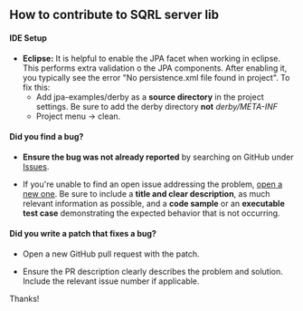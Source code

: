 ## How to contribute to SQRL server lib

#### **IDE Setup**
* **Eclipse:** It is helpful to enable the JPA facet  when working in eclipse.  This performs extra validation o the JPA components.  After enabling it, you typically see the error "No persistence.xml file found in project".  To fix this:
   * Add jpa-examples/derby as a **source directory** in the project settings.  Be sure to add the derby directory **not** *derby/META-INF*
   * Project menu ->  clean.

#### **Did you find a bug?**

* **Ensure the bug was not already reported** by searching on GitHub under [Issues](https://github.com/dbadia/sqrl-server-base/issues).

* If you're unable to find an open issue addressing the problem, [open a new one](https://github.com/dbadia/sqrl-server-base/issues/new). Be sure to include a **title and clear description**, as much relevant information as possible, and a **code sample** or an **executable test case** demonstrating the expected behavior that is not occurring.


#### **Did you write a patch that fixes a bug?**

* Open a new GitHub pull request with the patch.

* Ensure the PR description clearly describes the problem and solution. Include the relevant issue number if applicable.



Thanks!

